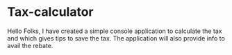 # Tax-calculator
Hello Folks, I have created a simple console application to calculate the tax and which gives tips to save the tax. The application will also provide info to avail the rebate.  
